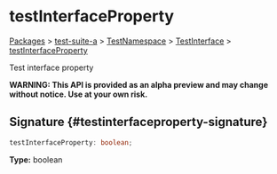 # testInterfaceProperty

[Packages](/) &gt; [test-suite-a](/test-suite-a) &gt; [TestNamespace](/test-suite-a/testnamespace-namespace) &gt; [TestInterface](/test-suite-a/testnamespace-namespace/testinterface-interface) &gt; [testInterfaceProperty](/test-suite-a/testnamespace-namespace/testinterface-interface/testinterfaceproperty-propertysignature)

Test interface property

**WARNING: This API is provided as an alpha preview and may change without notice. Use at your own risk.**

## Signature {#testinterfaceproperty-signature}

```typescript
testInterfaceProperty: boolean;
```

**Type:** boolean

